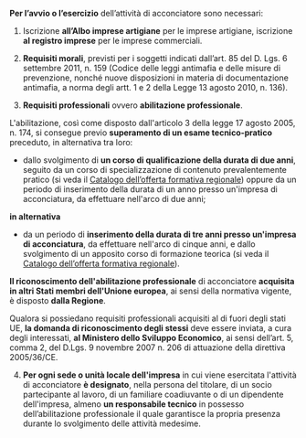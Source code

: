 **Per l’avvio o l’esercizio** dell’attività di acconciatore sono necessari:

1)	Iscrizione **all’Albo imprese artigiane** per le imprese artigiane, iscrizione **al registro imprese** per le imprese commerciali.

2)	**Requisiti morali**, previsti per i soggetti indicati dall’art. 85 del D. Lgs. 6 settembre 2011, n. 159 (Codice delle leggi antimafia e delle misure di prevenzione, nonché nuove disposizioni in materia di documentazione antimafia, a norma degli artt. 1 e 2 della Legge 13 agosto 2010, n. 136).

3)	**Requisiti professionali** ovvero **abilitazione professionale**.

L'abilitazione, così come disposto dall'articolo 3 della legge 17 agosto 2005, n. 174, si consegue previo **superamento di un esame tecnico-pratico** preceduto, in alternativa tra loro:

- dallo svolgimento di **un corso di qualificazione della durata di due anni**, seguito da un corso di specializzazione di contenuto prevalentemente pratico (si veda il [Catalogo dell’offerta formativa regionale][41642ff8]) oppure da un periodo di inserimento della durata di un anno presso un'impresa di acconciatura, da effettuare nell'arco di due anni;

  [41642ff8]: https://siru.regione.umbria.it/SIRU/catalogo_off/index_pubb.php "vai al Catalogo"

**in alternativa**

- da un periodo di **inserimento della durata di tre anni presso un'impresa di acconciatura**, da effettuare nell'arco di cinque anni, e dallo svolgimento di un apposito corso di formazione teorica (si veda il [Catalogo dell’offerta formativa regionale][d6964d50]).

**Il riconoscimento dell'abilitazione professionale** di acconciatore **acquisita in altri Stati membri dell'Unione europea**, ai sensi della normativa vigente, è disposto **dalla Regione**.

  [d6964d50]: https://siru.regione.umbria.it/SIRU/catalogo_off/index_pubb.php "vai al Catalogo"

Qualora si possiedano requisiti professionali acquisiti al di fuori degli stati UE, **la domanda di riconoscimento degli stessi** deve essere inviata, a cura degli interessati, **al Ministero dello Sviluppo Economico**, ai sensi dell’art. 5, comma 2, del D.Lgs.  9 novembre 2007 n. 206 di attuazione della direttiva 2005/36/CE.

4)	**Per ogni sede o unità locale dell'impresa** in cui viene esercitata l'attività di acconciatore **è designato**, nella persona del titolare, di un socio partecipante al lavoro, di un familiare coadiuvante o di un dipendente dell'impresa, almeno **un responsabile tecnico** in possesso dell’abilitazione professionale il quale garantisce la propria presenza durante lo svolgimento delle attività medesime.

